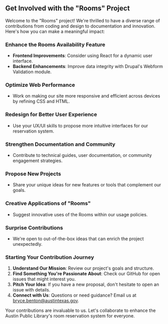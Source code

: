 
## Get Involved with the "Rooms" Project

Welcome to the "Rooms" project! We're thrilled to have a diverse range of contributions from coding and design to documentation and innovation. Here's how you can make a meaningful impact:

### Enhance the Rooms Availability Feature
- **Frontend Improvements**: Consider using React for a dynamic user interface.
- **Backend Enhancements**: Improve data integrity with Drupal's Webform Validation module.

### Optimize Web Performance
- Work on making our site more responsive and efficient across devices by refining CSS and HTML.

### Redesign for Better User Experience
- Use your UX/UI skills to propose more intuitive interfaces for our reservation system.

### Strengthen Documentation and Community
- Contribute to technical guides, user documentation, or community engagement strategies.

### Propose New Projects
- Share your unique ideas for new features or tools that complement our goals.

### Creative Applications of "Rooms"
- Suggest innovative uses of the Rooms within our usage policies.

### Surprise Contributions
- We're open to out-of-the-box ideas that can enrich the project unexpectedly.

### Starting Your Contribution Journey

1. **Understand Our Mission**: Review our project's goals and structure.
2. **Find Something You're Passionate About**: Check our GitHub for open issues that might interest you.
3. **Pitch Your Idea**: If you have a new proposal, don't hesitate to open an issue with details.
4. **Connect with Us**: Questions or need guidance? Email us at bryce.benton@austintexas.gov.

Your contributions are invaluable to us. Let's collaborate to enhance the Austin Public Library's room reservation system for everyone.
